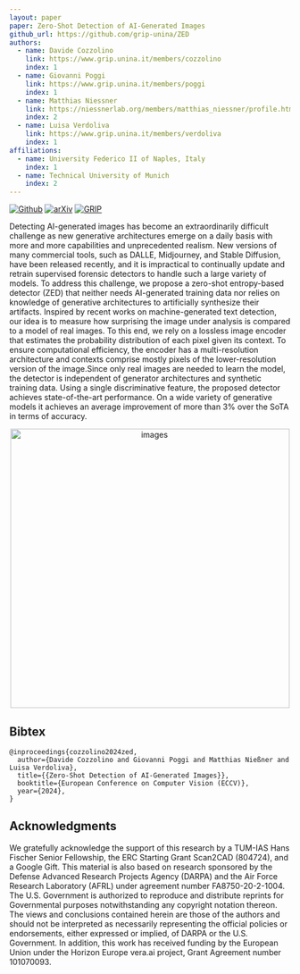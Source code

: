 ```yaml
---
layout: paper
paper: Zero-Shot Detection of AI-Generated Images
github_url: https://github.com/grip-unina/ZED
authors:  
  - name: Davide Cozzolino
    link: https://www.grip.unina.it/members/cozzolino
    index: 1
  - name: Giovanni Poggi
    link: https://www.grip.unina.it/members/poggi
    index: 1
  - name: Matthias Niessner
    link: https://niessnerlab.org/members/matthias_niessner/profile.html
    index: 2
  - name: Luisa Verdoliva
    link: https://www.grip.unina.it/members/verdoliva
    index: 1
affiliations: 
  - name: University Federico II of Naples, Italy
    index: 1
  - name: Technical University of Munich
    index: 2
---
```


[![Github](https://img.shields.io/badge/Github%20page-222222.svg?style=for-the-badge&logo=github)](https://github.com/grip-unina/ZED/)
[![arXiv](https://img.shields.io/badge/-arXiv-B31B1B.svg?style=for-the-badge)](https://arxiv.org/abs/2409.15875)
[![GRIP](https://img.shields.io/badge/-GRIP-0888ef.svg?style=for-the-badge)](https://www.grip.unina.it)

Detecting AI-generated images has become an extraordinarily difficult challenge as new generative architectures emerge on a daily basis with more and more capabilities and unprecedented realism. New versions of many commercial tools, such as DALLE, Midjourney, and Stable Diffusion, have been released recently, and it is impractical to continually update and retrain supervised forensic detectors to handle such a large variety of models. To address this challenge, we propose a zero-shot entropy-based detector (ZED) that neither needs AI-generated training data nor relies on knowledge of generative architectures to artificially synthesize their artifacts. Inspired by recent works on machine-generated text detection, our idea is to measure how surprising the image under analysis is compared to a model of real images. To this end, we rely on a lossless image encoder that estimates the probability distribution of each pixel given its context. To ensure computational efficiency, the encoder has a multi-resolution architecture and contexts comprise mostly pixels of the lower-resolution version of the image.Since only real images are needed to learn the model, the detector is independent of generator architectures and synthetic training data. Using a single discriminative feature, the proposed detector achieves state-of-the-art performance. On a wide variety of generative models it achieves an average improvement of more than 3% over the SoTA in terms of accuracy.

<center>
<img src="./zed.git" alt="images" width="500pt" /><br />
</center>

## Bibtex 

```
@inproceedings{cozzolino2024zed,
  author={Davide Cozzolino and Giovanni Poggi and Matthias Nießner and Luisa Verdoliva},
  title={{Zero-Shot Detection of AI-Generated Images}}, 
  booktitle={European Conference on Computer Vision (ECCV)},
  year={2024},
}
```

## Acknowledgments
We gratefully acknowledge the support of this research by a TUM-IAS Hans Fischer Senior Fellowship, the ERC Starting Grant Scan2CAD (804724), and a Google Gift. This material is also based on research sponsored by the Defense Advanced Research Projects Agency (DARPA) and the Air Force Research Laboratory (AFRL) under agreement number FA8750-20-2-1004. The U.S. Government is authorized to reproduce and distribute reprints for Governmental purposes notwithstanding any copyright notation thereon.
The views and conclusions contained herein are those of the authors and should not be interpreted as necessarily representing the official policies or endorsements, either expressed or implied, of DARPA or the U.S. Government. In addition, this work has received funding by the European Union under the Horizon Europe vera.ai project, Grant Agreement number 101070093.

